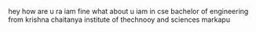 hey how are u ra iam fine what about u iam in cse bachelor of engineering from krishna chaitanya institute of thechnooy and sciences markapu

